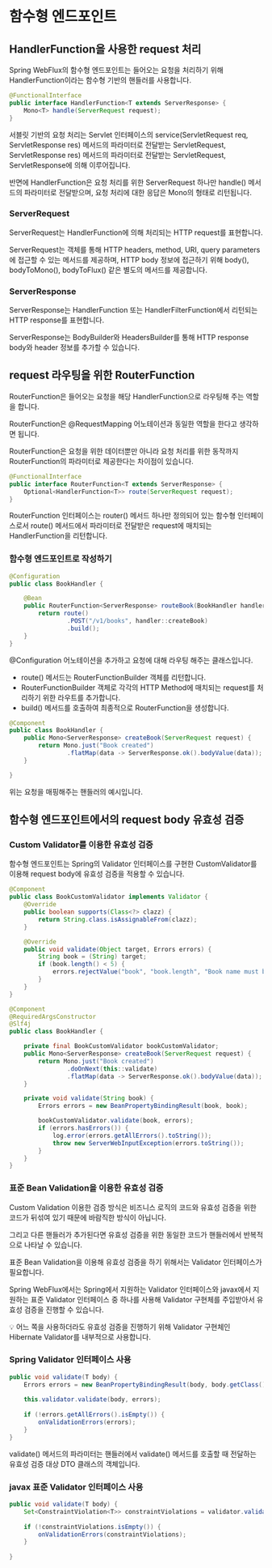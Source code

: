 # 함수형 엔드포인트

## HandlerFunction을 사용한 request 처리

Spring WebFlux의 함수형 엔드포인트는 들어오는 요청을 처리하기 위해 HandlerFunction이라는 함수형 기반의 핸들러를 사용합니다.

```java
@FunctionalInterface
public interface HandlerFunction<T extends ServerResponse> {
	Mono<T> handle(ServerRequest request);
}

```

서블릿 기반의 요청 처리는 Servlet 인터페이스의 service(ServletRequest req, ServletResponse res) 메서드의 파라미터로 전달받는 ServletRequest, ServletResponse res) 메서드의 파라미터로 전달받는 ServletRequest, ServletResponse에 의해 이루어집니다.

반면에 HandlerFunction은 요청 처리를 위한 ServerRequest 하나만 handle() 메서드의 파라미터로 전달받으며, 요청 처리에 대한 응답은 Mono<ServerResponse>의 형태로 리턴됩니다.

### ServerRequest

ServerRequest는 HandlerFunction에 의해 처리되는 HTTP request를 표현합니다.

ServerRequest는 객체를 통해 HTTP headers, method, URI, query parameters에 접근할 수 있는 메서드를 제공하며, HTTP body 정보에 접근하기 위해 body(), bodyToMono(), bodyToFlux() 같은 별도의 메서드를 제공합니다.

### ServerResponse

ServerResponse는 HandlerFunction 또는 HandlerFilterFunction에서 리턴되는 HTTP response를 표현합니다.

ServerResponse는 BodyBuilder와 HeadersBuilder를 통해 HTTP response body와 header 정보를 추가할 수 있습니다.

## request 라우팅을 위한 RouterFunction

RouterFunction은 들어오는 요청을 해당 HandlerFunction으로 라우팅해 주는 역할을 합니다.

RouterFunction은 @RequestMapping 어노테이션과 동일한 역할을 한다고 생각하면 됩니다.

RouterFunction은 요청을 위한 데이터뿐만 아니라 요청 처리를 위한 동작까지 RouterFunction의 파라미터로 제공한다는 차이점이 있습니다.

```java
@FunctionalInterface
public interface RouterFunction<T extends ServerResponse> {
	Optional<HandlerFunction<T>> route(ServerRequest request);
}
```

RouterFunction 인터페이스는 router() 메서드 하나만 정의되어 있는 함수형 인터페이스로서 route() 메서드에서 파라미터로 전달받은 request에 매치되는 HandlerFunction을 리턴합니다.

### 함수형 엔드포인트로 작성하기

```java
@Configuration
public class BookHandler {

    @Bean
    public RouterFunction<ServerResponse> routeBook(BookHandler handler) {
        return route()
                .POST("/v1/books", handler::createBook)
                .build();
    }
}

```

@Configuration 어노테이션을 추가하고 요청에 대해 라우팅 해주는 클래스입니다.

- route() 메서드는 RouterFunctionBuilder 객체를 리턴합니다.
- RouterFunctionBuilder 객체로 각각의 HTTP Method에 매치되는 request를 처리하기 위한 라우트를 추가합니다.
- build() 메서드를 호출하여 최종적으로 RouterFunction을 생성합니다.

```java
@Component
public class BookHandler {
    public Mono<ServerResponse> createBook(ServerRequest request) {
        return Mono.just("Book created")
                .flatMap(data -> ServerResponse.ok().bodyValue(data));
    }

}
```

위는 요청을 매핑해주는 핸들러의 예시입니다.

## 함수형 엔드포인트에서의 request body 유효성 검증

### Custom Validator를 이용한 유효성 검증

함수형 엔드포인트는 Spring의 Validator 인터페이스를 구현한 CustomValidator를 이용해 request body에 유효성 검증을 적용할 수 있습니다.

```java
@Component
public class BookCustomValidator implements Validator {
    @Override
    public boolean supports(Class<?> clazz) {
        return String.class.isAssignableFrom(clazz);
    }

    @Override
    public void validate(Object target, Errors errors) {
        String book = (String) target;
        if (book.length() < 5) {
            errors.rejectValue("book", "book.length", "Book name must be at least 5 characters long");
        }
    }
}
```

```java
@Component
@RequiredArgsConstructor
@Slf4j
public class BookHandler {

    private final BookCustomValidator bookCustomValidator;
    public Mono<ServerResponse> createBook(ServerRequest request) {
        return Mono.just("Book created")
                .doOnNext(this::validate)
                .flatMap(data -> ServerResponse.ok().bodyValue(data));
    }

    private void validate(String book) {
        Errors errors = new BeanPropertyBindingResult(book, book);

        bookCustomValidator.validate(book, errors);
        if (errors.hasErrors()) {
            log.error(errors.getAllErrors().toString());
            throw new ServerWebInputException(errors.toString());
        }
    }
}
```

### 표준 Bean Validation을 이용한 유효성 검증

Custom Validation 이용한 검증 방식은 비즈니스 로직의 코드와 유효성 검증을 위한 코드가 뒤섞여 있기 때문에 바람직한 방식이 아닙니다.

그리고 다른 핸들러가 추가된다면 유효성 검증을 위한 동일한 코드가 핸들러에서 반복적으로 나타날 수 있습니다.

표준 Bean Validation을 이용해 유효성 검증을 하기 위해서는 Validator 인터페이스가 필요합니다.

Spring WebFlux에서는 Spring에서 지원하는 Validator 인터페이스와 javax에서 지원하는 표준 Validator 인터페이스 중 하나를 사용해 Validator 구현체를 주입받아서 유효성 검증을 진행할 수 있습니다.

<aside>
💡 어느 쪽을 사용하더라도 유효성 검증을 진행하기 위해 Validator 구현체인 Hibernate Validator를 내부적으로 사용합니다.

</aside>

### Spring Validator 인터페이스 사용

```java
public void validate(T body) {
	Errors errors = new BeanPropertyBindingResult(body, body.getClass().getName());
	
	this.validator.validate(body, errors);
	
	if (!errors.getAllErrors().isEmpty()) {
		onValidationErrors(errors);
	}
}
```

validate() 메서드의 파라미터는 핸들러에서 validate() 메서드를 호출할 때 전달하는 유효성 검증 대상 DTO 클래스의 객체입니다.

### javax 표준 Validator 인터페이스 사용

```java
public void validate(T body) {
	Set<ConstraintViolation<T>> constraintViolations = validator.validate(body);
	
	if (!constraintViolations.isEmpty()) {
		onValidationErrors(constraintViolations);
	}
	
}
```